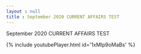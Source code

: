 ```yaml
---
layout : null
title : September 2020 CURRENT AFFAIRS TEST
---
```


September 2020 CURRENT AFFAIRS TEST



{% include youtubePlayer.html id='1xMlp9oMaBs' %}
